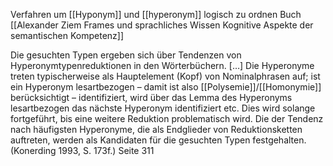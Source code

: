 Verfahren um [[Hyponym]] und [[hyperonym]] logisch zu ordnen
Buch [[Alexander Ziem Frames und sprachliches Wissen Kognitive Aspekte der semantischen Kompetenz]]

Die gesuchten Typen ergeben sich über Tendenzen von Hyperonymtypenreduktionen in den Wörterbüchern. […] Die Hyperonyme treten typischerweise als Hauptelement (Kopf) von Nominalphrasen auf; ist ein Hyperonym lesartbezogen – damit ist also [[Polysemie]]/[[Homonymie]] berücksichtigt – identifiziert, wird über das Lemma des Hyperonyms lesartbezogen das nächste Hyperonym identifiziert etc. Dies wird solange fortgeführt, bis eine weitere Reduktion problematisch wird. Die der Tendenz nach häufigsten Hyperonyme, die als Endglieder von Reduktionsketten auftreten, werden als Kandidaten für die gesuchten Typen festgehalten. (Konerding 1993, S. 173f.) Seite 311